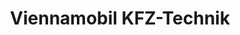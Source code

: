---
title: "Viennamobil KFZ-Technik"
url: /wiener-neustadt/viennamobil-kfz-technik/
shop: Autowerkstatt
---